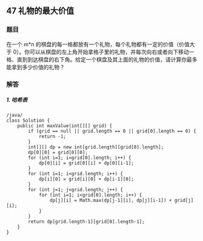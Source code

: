 ## 47 礼物的最大价值

### 题目
在一个 m*n 的棋盘的每一格都放有一个礼物，每个礼物都有一定的价值（价值大于 0）。你可以从棋盘的左上角开始拿格子里的礼物，并每次向右或者向下移动一格、直到到达棋盘的右下角。给定一个棋盘及其上面的礼物的价值，请计算你最多能拿到多少价值的礼物？

### 解答


##### 1. 哈希表
```
/java/
class Solution {
    public int maxValue(int[][] grid) {
        if (grid == null || grid.length == 0 || grid[0].length == 0) {
            return -1;
        }
        int[][] dp = new int[grid.length][grid[0].length];
        dp[0][0] = grid[0][0];
        for (int i=1; i<grid[0].length; i++) {
            dp[0][i] = grid[0][i] + dp[0][i-1];
        }
        for (int i=1; i<grid.length; i++) {
            dp[i][0] = grid[i][0] + dp[i-1][0];
        }
        for (int j=1; j<grid.length; j++) {
            for (int i=1; i<grid[0].length; i++) {
                dp[j][i] = Math.max(dp[j-1][i], dp[j][i-1]) + grid[j][i];
            }
        }
        return dp[grid.length-1][grid[0].length-1];
    }
}
```